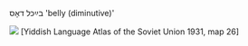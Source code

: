 בײַכל
דאָס 
'belly (diminutive)'

![](https://ia801509.us.archive.org/29/items/shprakhatlas/ShprakhatlasKarte26-Optimized.jpg)
[Yiddish Language Atlas of the Soviet Union 1931, map 26]